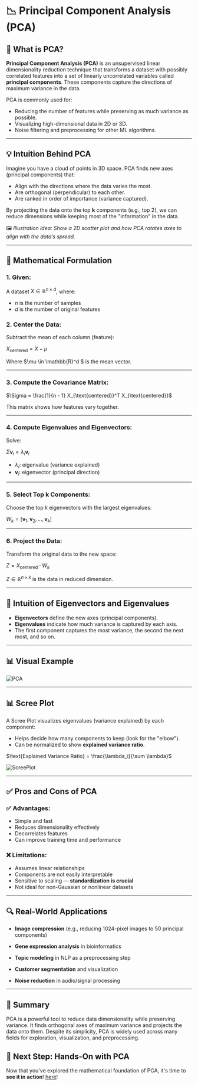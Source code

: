 # 📉 Principal Component Analysis (PCA)

## 🧠 What is PCA?

**Principal Component Analysis (PCA)** is an unsupervised linear dimensionality reduction technique that transforms a dataset with possibly correlated features into a set of linearly uncorrelated variables called **principal components**. These components capture the directions of maximum variance in the data.

PCA is commonly used for:
- Reducing the number of features while preserving as much variance as possible.
- Visualizing high-dimensional data in 2D or 3D.
- Noise filtering and preprocessing for other ML algorithms.

---

## 💡 Intuition Behind PCA

Imagine you have a cloud of points in 3D space. PCA finds new axes (principal components) that:
- Align with the directions where the data varies the most.
- Are orthogonal (perpendicular) to each other.
- Are ranked in order of importance (variance captured).

By projecting the data onto the top **k** components (e.g., top 2), we can reduce dimensions while keeping most of the "information" in the data.

🖼️ *Illustration idea: Show a 2D scatter plot and how PCA rotates axes to align with the data’s spread.*

---

## 📐 Mathematical Formulation

### 1. **Given**:
A dataset $X \in \mathbb{R}^{n \times d}$, where:
- $n$ is the number of samples
- $d$ is the number of original features

### 2. **Center the Data**:
Subtract the mean of each column (feature):

$X_{\text{centered}} = X - \mu$

Where $\mu \in \mathbb{R}^d $ is the mean vector.

---

### 3. **Compute the Covariance Matrix**:

$\Sigma = \frac{1}{n - 1} X_{\text{centered}}^T X_{\text{centered}}$

This matrix shows how features vary together.

---

### 4. **Compute Eigenvalues and Eigenvectors**:

Solve:

$\Sigma \mathbf{v}_i = \lambda_i \mathbf{v}_i$

- $\lambda_i$: eigenvalue (variance explained)
- $\mathbf{v}_i$: eigenvector (principal direction)

---

### 5. **Select Top k Components**:

Choose the top $k$ eigenvectors with the largest eigenvalues:

$W_k = [\mathbf{v}_1, \mathbf{v}_2, ..., \mathbf{v}_k]$

---

### 6. **Project the Data**:

Transform the original data to the new space:

$Z = X_{\text{centered}} \cdot W_k$

$Z \in \mathbb{R}^{n \times k}$ is the data in reduced dimension.

---

## 🧠 Intuition of Eigenvectors and Eigenvalues

- **Eigenvectors** define the new axes (principal components).
- **Eigenvalues** indicate how much variance is captured by each axis.
- The first component captures the most variance, the second the next most, and so on.
---

## 📊 Visual Example
![PCA](https://upload.wikimedia.org/wikipedia/commons/thumb/f/f5/GaussianScatterPCA.svg/1280px-GaussianScatterPCA.svg.png)

---

## 📊 Scree Plot

A Scree Plot visualizes eigenvalues (variance explained) by each component:

- Helps decide how many components to keep (look for the "elbow").
- Can be normalized to show **explained variance ratio**.

$\text{Explained Variance Ratio} = \frac{\lambda_i}{\sum \lambda}$

![ScreePlot](https://upload.wikimedia.org/wikipedia/commons/a/ac/Screeplotr.png)

---

## ✅ Pros and Cons of PCA

### ✅ Advantages:
- Simple and fast
- Reduces dimensionality effectively
- Decorrelates features
- Can improve training time and performance

### ❌ Limitations:
- Assumes linear relationships
- Components are not easily interpretable
- Sensitive to scaling — **standardization is crucial**
- Not ideal for non-Gaussian or nonlinear datasets

---

## 🔍 Real-World Applications
- **Image compression** (e.g., reducing 1024-pixel images to 50 principal components)

- **Gene expression analysis** in bioinformatics

- **Topic modeling** in NLP as a preprocessing step

- **Customer segmentation** and visualization

- **Noise reduction** in audio/signal processing

---
## 🏁 Summary
PCA is a powerful tool to reduce data dimensionality while preserving variance. It finds orthogonal axes of maximum variance and projects the data onto them. Despite its simplicity, PCA is widely used across many fields for exploration, visualization, and preprocessing.

## 📓 Next Step: Hands-On with PCA

Now that you've explored the mathematical foundation of PCA, it's time to **see it in action**! [here](/notebooks/02_Unsupervised_Learning/02_DImensionality_Reduction/01_PCA.ipynb)!

